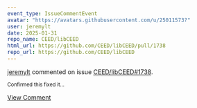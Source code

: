 ```yaml
---
event_type: IssueCommentEvent
avatar: "https://avatars.githubusercontent.com/u/25011573?"
user: jeremylt
date: 2025-01-31
repo_name: CEED/libCEED
html_url: https://github.com/CEED/libCEED/pull/1738
repo_url: https://github.com/CEED/libCEED
---
```


<a href='https://github.com/jeremylt' target='_blank'>jeremylt</a> commented on issue <a href='https://github.com/CEED/libCEED/pull/1738' target='_blank'>CEED/libCEED#1738</a>.

<small>Confirmed this fixed it...</small>

<a href='https://github.com/CEED/libCEED/pull/1738' target='_blank'>View Comment</a>